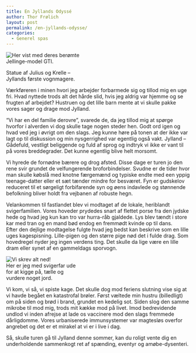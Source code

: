 ```yaml
---
title: En Jyllands Odyssé
author: Thor Frølich
layout: post
permalink: /en-jyllands-odysse/
categories:
  - Generel spas
---
```

<div class="bitImage bitRight" style="width: 218px">
  <img src="http://www.abekat.net/wp-content/images/jysk_vogn.jpg" alt="Her vist med deres berømte Jellinge-model GTI." /></p> <p>
    Statue af Julius og Krelle – Jyllands første vognmagere.
  </p>
</div>

Værkføreren i minen hvori jeg arbejder forbarmede sig og tillod mig en uge fri. Hvad nyttede trods alt det hårde slid, hvis jeg aldrig var hjemme og se frugten af arbejdet? Hustruen og det lille barn mente at vi skulle pakke vores sager og drage mod Jylland.  
<!--more-->

  
“Vi har en del familie derovre”, svarede de, da jeg tillod mig at spørge hvorfor i alverden vi dog skulle tage nogen steder hen. Godt ord igen og hvad ved jeg i øvrigt om den slags. Jeg kunne høre på tonen at der ikke var lagt op til diskussion og min nysgerrighed var egentlig også vakt. Jylland – Gådefuld, vestligt beliggende og fuld af sprog og indtryk vi ikke er vant til på vores breddegrader. Det kunne egentlig blive helt morsomt.

Vi hyrede de fornødne bærere og drog afsted. Disse dage er turen jo den rene svir grundet de velfungerende broforbindelser. Svudne er de tider hvor man skulle købslå med knotne færgemænd og typiske endte med een yppig teenage-datter eller et sæt tænder mindre for besværet. Fyn er gudskelov reduceret til et sørgeligt forbifarende syn og øens indavlede og stønnende befolkning bliver holdt fra vejbanen af robuste hegn.

Velankommen til fastlandet blev vi modtaget af de lokale, heriblandt svigerfamilien. Vores hoveder prydedes snart af flettet porse fra den jydske hede og hvad jeg kun kan tro var hurra-råb gjaldede. Lys blev tændt i store kar med tran og en mand bød endog en fremmødt kvinde op til dans.  
Efter den dejlige modtagelse fulgte hvad jeg bedst kan beskrive som en lille uges kagespisning. Lille-pigen og den større pige nød det i fulde drag. Som hovedregel nyder jeg ingen verdens ting. Det skulle da lige være en lille dram eller synet af en gammeldags sporvogn.

<div class="bitImage bitLeft" style="width: 208px">
  <img src="http://www.abekat.net/wp-content/images/hazmat.jpg" alt="Vi skrev alt ned!" /><br /> Her er jeg med svigerfar ude for at kigge på, tælle og vurdere noget jord.
</div>

Vi kom, vi så, vi spiste kage. Det skulle dog mod feriens slutning vise sig at vi havde begået en katastrofal brøler. Først væltede min hustru (billedligt) om på siden og brød i brand, grundet en kedelig sot. Siden slog den samme mikrobe til mod mig, trods mit kække mod på livet. Imod bedrevidende undlod vi inden afrejse at lade os vaccinere mod den slags fremmede dårligdomme. Vores urbaniserede immunsystemer var magtesløs overfor angrebet og det er et mirakel at vi er i live i dag. 

Så, skulle turen gå til Jylland denne sommer, kan du roligt vente dig en underholdende sammenkogt ret af spænding, eventyr og amøbe-dysenteri.
